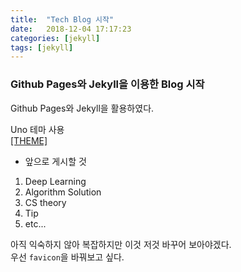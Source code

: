 ```yaml
---
title:  "Tech Blog 시작"
date:   2018-12-04 17:17:23
categories: [jekyll]
tags: [jekyll]
---
```


### Github Pages와 Jekyll을 이용한 Blog 시작
Github Pages와 Jekyll을 활용하였다.<br>

Uno 테마 사용<br/>
[[THEME]](https://github.com/daleanthony/Uno)

- 앞으로 게시할 것
1. Deep Learning<br/>
2. Algorithm Solution<br/>
3. CS theory<br/>
4. Tip<br/>
5. etc...<br/>

아직 익숙하지 않아 복잡하지만 이것 저것 바꾸어 보아야겠다.<br/>
우선 `favicon`을 바꿔보고 싶다.
